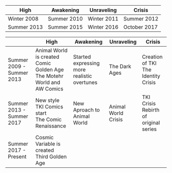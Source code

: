|High|Awakening|Unraveling|Crisis|
|---|---|---|---|
Winter 2008 | Summer 2010 | Winter 2011 | Summer 2012
Summer 2013 | Summer 2015 | Winter 2016 | October 2017 







||High|Awakening|Unraveling|Crisis
|---|---|---|---|---|
Summer 2009 - Summer 2013 | Animal World is created<br/>Comic Golden Age<br/>The Motehr World and AW Comics | Started expressing more realistic overtunes | The Dark Ages | Creation of TKI<br/>The Identity Crisis 
Summer 2013 - Summer 2017 | New style<br/>TKI Comics start<br/>The Comic Renaissance | New Aproach to Animal World | Animal World Crisis | TKI Crisis<br/>Rebirth of original series 
Summer 2017 - Present | Cosmic Variable is created<br/>Third Golden Age | 

